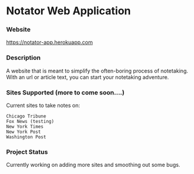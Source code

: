 # Notator Web Application

### Website
https://notator-app.herokuapp.com

### Description
A website that is meant to simplify the often-boring process of notetaking. With an url or article text, you can start your notetaking adventure. 

### Sites Supported (more to come soon....)
Current sites to take notes on:

```text
Chicago Tribune
Fox News (testing)
New York Times
New York Post
Washington Post
```

### Project Status
Currently working on adding more sites and smoothing out some bugs. 
